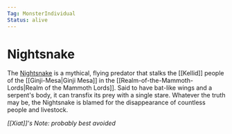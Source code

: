 ```yaml
---
Tag: MonsterIndividual
Status: alive
---
```

# Nightsnake
The [Nightsnake](https://pathfinderwiki.com/wiki/Nightsnake) is a mythical, flying predator that stalks the [[Kellid]] people of the [[Ginji-Mesa|Ginji Mesa]] in the [[Realm-of-the-Mammoth-Lords|Realm of the Mammoth Lords]]. Said to have bat-like wings and a serpent's body, it can transfix its prey with a single stare. Whatever the truth may be, the Nightsnake is blamed for the disappearance of countless people and livestock.

*[[Xiat]]'s Note: probably best avoided*